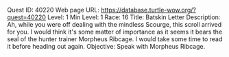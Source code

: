 Quest ID: 40220
Web page URL: https://database.turtle-wow.org/?quest=40220
Level: 1
Min Level: 1
Race: 16
Title: Batskin Letter
Description: Ah, while you were off dealing with the mindless Scourge, this scroll arrived for you. I would think it's some matter of importance as it seems it bears the seal of the hunter trainer Morpheus Ribcage. I would take some time to read it before heading out again.
Objective: Speak with Morpheus Ribcage.
